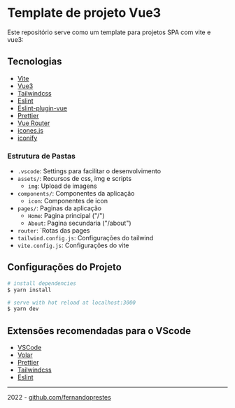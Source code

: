 # Template de projeto Vue3

Este repositório serve como um template para projetos SPA com vite e vue3:

## Tecnologias

- [Vite](https://vitejs.dev/)
- [Vue3](https://vuejs.org/)
- [Tailwindcss](https://tailwindcss.com/)
- [Eslint](https://eslint.org/)
- [Eslint-plugin-vue](https://eslint.vuejs.org/)
- [Prettier](https://prettier.io/)
- [Vue Router](https://router.vuejs.org/)
- [icones.js](https://icones.js.org/)
- [iconify](https://icon-sets.iconify.design/ic/)

### Estrutura de Pastas

- `.vscode`: Settings para facilitar o desenvolvimento
- `assets/`: Recursos de css, img e scripts
  - `img`: Upload de imagens
- `components/`: Componentes da aplicação
  - `icon`: Componentes de icon
- `pages/`: Paginas da aplicação
  - `Home`: Pagina principal ("/")
  - `About`: Pagina secundaria ("/about")
- `router`: `Rotas das pages
- `tailwind.config.js`: Configurações do tailwind
- `vite.config.js`: Configurações do vite

## Configurações do Projeto

```bash
# install dependencies
$ yarn install

# serve with hot reload at localhost:3000
$ yarn dev

```

## Extensões recomendadas para o VScode

- [VSCode](https://code.visualstudio.com/)
- [Volar](https://marketplace.visualstudio.com/items?itemName=johnsoncodehk.volar)
- [Prettier](https://marketplace.visualstudio.com/items?itemName=esbenp.prettier-vscode)
- [Tailwindcss](https://marketplace.visualstudio.com/items?itemName=bradlc.vscode-tailwindcss)
- [Eslint](https://marketplace.visualstudio.com/items?itemName=dbaeumer.vscode-eslint)

---

2022 - [github.com/fernandoprestes](https://github.com/fernandoprestes)
